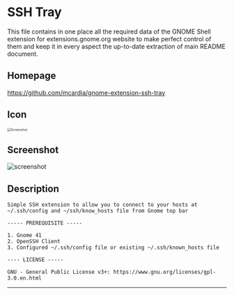 # SSH Tray

This file contains in one place all the required data of the GNOME Shell extension for extensions.gnome.org website to make perfect control of them and keep it in every aspect the up-to-date extraction of main README document.

## Homepage

https://github.com/mcardia/gnome-extension-ssh-tray

## Icon

<img src="./resources/extensions.gnome.org.png" alt="Screenshot" style="zoom:50%;" />

## Screenshot

![screenshot](./resources/screenshot.png)

## Description
```
Simple SSH extension to allow you to connect to your hosts at ~/.ssh/config and ~/ssh/know_hosts file from Gnome top bar

----- PREREQUISITE -----

1. Gnome 41
2. OpenSSH Client
3. Configured ~/.ssh/config file or existing ~/.ssh/known_hosts file

---- LICENSE -----

GNU - General Public License v3+: https://www.gnu.org/licenses/gpl-3.0.en.html

```
---
